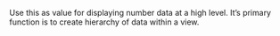 Use this as value for displaying number data at a high level. It’s primary function is to create hierarchy of data within a view.
